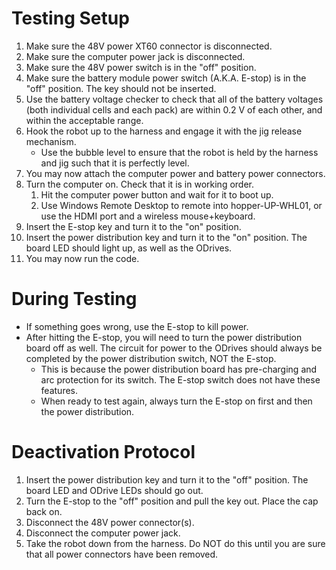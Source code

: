 # Testing Setup

1. Make sure the 48V power XT60 connector is disconnected.
2. Make sure the computer power jack is disconnected.
3. Make sure the 48V power switch is in the "off" position.
4. Make sure the battery module power switch (A.K.A. E-stop) is in the "off" position. The key should not be inserted.
5. Use the battery voltage checker to check that all of the battery voltages (both individual cells and each pack) are within 0.2 V of each other, and within the acceptable range. 
5. Hook the robot up to the harness and engage it with the jig release mechanism.
    - Use the bubble level to ensure that the robot is held by the harness and jig such that it is perfectly level.
6. You may now attach the computer power and battery power connectors.
7. Turn the computer on. Check that it is in working order.
    1. Hit the computer power button and wait for it to boot up.
    2. Use Windows Remote Desktop to remote into hopper-UP-WHL01, or use the HDMI port and a wireless mouse+keyboard.
8. Insert the E-stop key and turn it to the "on" position.
9. Insert the power distribution key and turn it to the "on" position. The board LED should light up, as well as the ODrives.
10. You may now run the code.

# During Testing
- If something goes wrong, use the E-stop to kill power.
- After hitting the E-stop, you will need to turn the power distribution board off as well. The circuit for power to the ODrives should always be completed by the power distribution switch, NOT the E-stop. 
    - This is because the power distribution board has pre-charging and arc protection for its switch. The E-stop switch does not have these features.
    - When ready to test again, always turn the E-stop on first and then the power distribution.

# Deactivation Protocol
1. Insert the power distribution key and turn it to the "off" position. The board LED and ODrive LEDs should go out.
2. Turn the E-stop to the "off" position and pull the key out. Place the cap back on.
3. Disconnect the 48V power connector(s).
4. Disconnect the computer power jack.
5. Take the robot down from the harness. Do NOT do this until you are sure that all power connectors have been removed.


